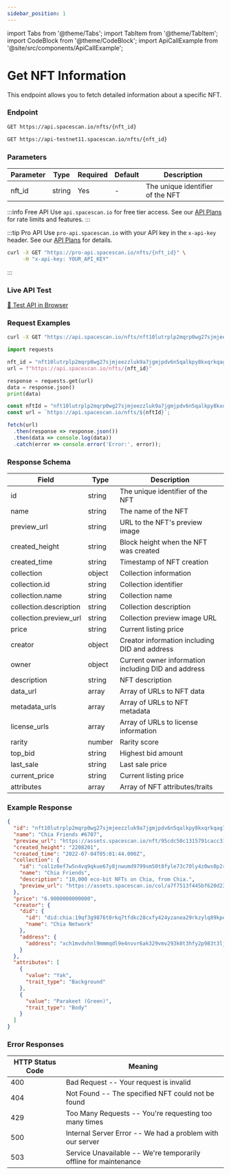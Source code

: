 ```yaml
---
sidebar_position: 1
---
```

import Tabs from '@theme/Tabs';
import TabItem from '@theme/TabItem';
import CodeBlock from '@theme/CodeBlock';
import ApiCallExample from '@site/src/components/ApiCallExample';

# Get NFT Information

This endpoint allows you to fetch detailed information about a specific NFT.

### Endpoint

<Tabs>
  <TabItem value="mainnet" label="Mainnet">

```bash
GET https://api.spacescan.io/nfts/{nft_id}
```

  </TabItem>
  <TabItem value="testnet" label="Testnet">

```bash
GET https://api-testnet11.spacescan.io/nfts/{nft_id}
```

  </TabItem>
</Tabs>

### Parameters

| Parameter | Type | Required | Default | Description |
|-----------|------|----------|---------|-------------|
| nft_id | string | Yes | - | The unique identifier of the NFT |

:::info Free API
Use `api.spacescan.io` for free tier access. See our [API Plans](https://spacescan.io/apis#plans) for rate limits and features.
:::

:::tip Pro API
Use `pro-api.spacescan.io` with your API key in the `x-api-key` header. See our [API Plans](https://spacescan.io/apis#plans) for details.

```bash
curl -X GET "https://pro-api.spacescan.io/nfts/{nft_id}" \
     -H "x-api-key: YOUR_API_KEY"
```
:::

### Live API Test

<Tabs>
  <TabItem value="mainnet" label="Mainnet">
    <a href="https://api.spacescan.io/nfts/nft10lutrplp2mqrp0wg27sjmjeezzluk9a7jgmjpdv6n5qalkpy8kxqrkqag7" target="_blank" rel="noopener noreferrer" className="api-test-button">
      🚀 Test API in Browser
    </a>
  </TabItem>
</Tabs>

### Request Examples

<Tabs>
  <TabItem value="curl" label="cURL">

```bash
curl -X GET "https://api.spacescan.io/nfts/nft10lutrplp2mqrp0wg27sjmjeezzluk9a7jgmjpdv6n5qalkpy8kxqrkqag7"
```

  </TabItem>
  <TabItem value="python" label="Python">

```python
import requests

nft_id = "nft10lutrplp2mqrp0wg27sjmjeezzluk9a7jgmjpdv6n5qalkpy8kxqrkqag7"
url = f"https://api.spacescan.io/nfts/{nft_id}"

response = requests.get(url)
data = response.json()
print(data)
```

  </TabItem>
  <TabItem value="javascript" label="JavaScript">

```javascript
const nftId = "nft10lutrplp2mqrp0wg27sjmjeezzluk9a7jgmjpdv6n5qalkpy8kxqrkqag7";
const url = `https://api.spacescan.io/nfts/${nftId}`;

fetch(url)
  .then(response => response.json())
  .then(data => console.log(data))
  .catch(error => console.error('Error:', error));
```

  </TabItem>
</Tabs>

### Response Schema

| Field | Type | Description |
|-------|------|-------------|
| id | string | The unique identifier of the NFT |
| name | string | The name of the NFT |
| preview_url | string | URL to the NFT's preview image |
| created_height | string | Block height when the NFT was created |
| created_time | string | Timestamp of NFT creation |
| collection | object | Collection information |
| collection.id | string | Collection identifier |
| collection.name | string | Collection name |
| collection.description | string | Collection description |
| collection.preview_url | string | Collection preview image URL |
| price | string | Current listing price |
| creator | object | Creator information including DID and address |
| owner | object | Current owner information including DID and address |
| description | string | NFT description |
| data_url | array | Array of URLs to NFT data |
| metadata_urls | array | Array of URLs to NFT metadata |
| license_urls | array | Array of URLs to license information |
| rarity | number | Rarity score |
| top_bid | string | Highest bid amount |
| last_sale | string | Last sale price |
| current_price | string | Current listing price |
| attributes | array | Array of NFT attributes/traits |

### Example Response

```json
{
  "id": "nft10lutrplp2mqrp0wg27sjmjeezzluk9a7jgmjpdv6n5qalkpy8kxqrkqag7",
  "name": "Chia Friends #6707",
  "preview_url": "https://assets.spacescan.io/nft/95cdc50c1315791cacc318c8d45ebff64863f355ad833bc2144cabb7b47db271.webp",
  "created_height": "2208201",
  "created_time": "2022-07-04T05:01:44.000Z",
  "collection": {
    "id": "col1z0ef7w5n4vq9qkue67y8jnwumd9799sm50t8fyle73c70ly4z0ws0p2rhl",
    "name": "Chia Friends",
    "description": "10,000 eco-bit NFTs on Chia, from Chia.",
    "preview_url": "https://assets.spacescan.io/col/a7f7513f445bf620d230d06442ea938cb0703a48ebbd0e16f8113c6472383f04.webp"
  },
  "price": "6.9000000000000",
  "creator": {
    "did": {
      "id": "did:chia:19qf3g9876t0rkq7tfdkc28cxfy424yzanea29rkzylq89kped9hq3q7wd2",
      "name": "Chia Network"
    },
    "address": {
      "address": "xch1mvdvhnl9mmmqdl9e4nvvr6ak329vmv293k0t3hfy2p983t3lj4wqdgqu7j"
    }
  },
  "attributes": [
    {
      "value": "Yak",
      "trait_type": "Background"
    },
    {
      "value": "Parakeet (Green)",
      "trait_type": "Body"
    }
  ]
}
```

### Error Responses

| HTTP Status Code | Meaning |
|-----------------|---------|
| 400 | Bad Request -- Your request is invalid |
| 404 | Not Found -- The specified NFT could not be found |
| 429 | Too Many Requests -- You're requesting too many times |
| 500 | Internal Server Error -- We had a problem with our server |
| 503 | Service Unavailable -- We're temporarily offline for maintenance |